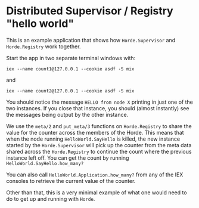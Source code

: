 # Distributed Supervisor / Registry "hello world"

This is an example application that shows how `Horde.Supervisor` and `Horde.Registry` work together.

Start the app in two separate terminal windows with:

`iex --name count1@127.0.0.1 --cookie asdf -S mix`

and

`iex --name count2@127.0.0.1 --cookie asdf -S mix`

You should notice the message `HELLO from node X` printing in just one of the two instances. If you close that instance, you should (almost instantly) see the messages being output by the other instance.

We use the `meta/2` and `put_meta/3` functions on `Horde.Registry` to share the value for the counter across the members of the Horde. This means that when the node running `HelloWorld.SayHello` is killed, the new instance started by the `Horde.Supervisor` will pick up the counter from the meta data shared across the `Horde.Registry` to continue the count where the previous instance left off. You can get the count by running `HelloWorld.SayHello.how_many?`

You can also call `HelloWorld.Application.how_many?` from any of the IEX consoles to retrieve the current value of the counter. 

Other than that, this is a very minimal example of what one would need to do to get up and running with `Horde`.
